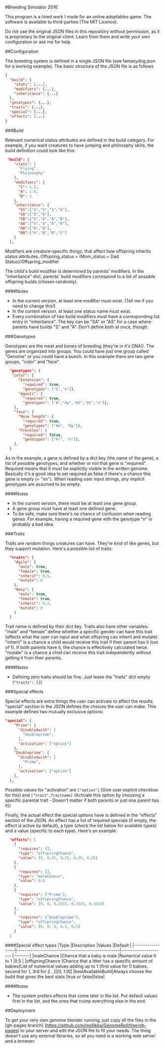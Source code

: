 #Breeding Simulator 2016

This program is a hired work I made for an online adoptables
game. The software is available to third-parties
(The MIT Licence).

Do not use the original JSON files in this repository without
permission, as it is proprietary to the original client.
Learn from them and write your own configuration or ask me
for help.

##Configuration

The breeding system is defined in a single JSON file
(see fantasydog.json for a working example).
The basic structure of the JSON file is as follows

```json
{
  "build": {
    "stats": [...],
    "modifiers": {...},
    "inheritance": {...}
  },
  "genotypes": {...},
  "traits": {...},
  "special": {...},
  "effects": [...]
}
```

###Build

Relevant numerical status attributes are defined in the build category. For example, if you want creatures to have jumping and philosophy skills, the build definition could look like this:

```json
 "build": {
    "stats": [
      "Flying",
      "Philosophy"
    ],
    "modifiers": {
      "S": 1.5,
      "A": 1.8,
      "B": 2
    },
    "inheritance": {
      "SS":["S","S","S","A"],
      "SA":["S","A"],
      "SB":["S","A","A","B"],
      "AA":["S","A","A","B"],
      "AB":["A","B"],
      "BB":["A","B","B","C"]
    }
  },
```

Modifiers are creature-specific things, that affect how offspring inherits status attributes. Offspring_status = (Mom_status + Dad Status)/Offspring_modifier

The child's build modifier is determined by parents' modifiers. In the "inheritance" dict, parents' build modifiers correspond to a list of possible offspring builds (chosen randomly).

####Notes
* In the current version, at least one modifier must exist. (Tell me if you need to change this!)
* In the current version, at least one status name must exist.
* Every combination of two build modifiers must have a corresponding list entry in "inheritance". The key can be "SA" or "AS" for a case where parents have builds "S" and "A". Don't define both at once, though.

###Genotypes

Genotypes are the meat and bones of breeding (they're in it's DNA!). The genes are organized into groups. You could have just one group called "Genome" or you could have a bunch.
In this example there are two gene groups, "color" and "face".

```json
  "genotypes": {
   "color": {
      "Extension": {
        "required": true,
        "genotypes": ["E","e"]},
      "Agouti": {
        "required": true,
        "genotypes": ["A","Ay","Ad","At","a"]},
    },
    "face": {
      "Nose length": {
        "required": true,
        "genotypes": ["No", "Ny"]},
      "Freckles": {
        "required": false,
        "genotypes": ["Fr", "n"]},
    },
  }
```

As in the example, a gene is defined by a dict key (the name of the gene), a list of possible genotypes, and whether or not that gene is "required". Required means that it *must* be explicitly visible in the written genome. Basically it's a good idea to set required as false if there's a chance this gene is empty (= "nn"). When reading user input strings, any implicit genotypes are assumed to be empty.

####Notes

* In the current version, there must be at least one gene group.
* A gene group must have at least one defined gene.
* To be safe, make sure there's no chance of confusion when reading genes. For example, having a required gene with the genotype "n" is probably a bad idea.

###Traits

Traits are random things creatures can have. They're kind of like genes, but they support mutation. Here's a possible list of traits:

```json
  "traits": {
    "Agile": {
      "male": true,
      "female": true,
      "inherit": 0.5,
      "mutate": 0
    },
    "Nosy": {
      "male": true,
      "female": true,
      "inherit": 0.3,
      "mutate": 0
    }
  }
```

Trait name is defined by their dict key. Traits also have other variables: "male" and "female" define whether a specific gender can have this trait (affects what the user can input and what offspring can inherit and mutate). "inherit" is a chance a child would receive this trait if their parent has it (out of 1). If both parents have it, the chance is effectively calculated twice. "mutate" is a chance a child can receive this trait independently without getting it from their parents.

####Notes
* Defining zero traits should be fine. Just leave the "traits" dict empty (`"traits": {}`)

###Special effects

Special effects are extra things the user can activate to affect the results. "special" section in the JSON defines the choices the user can make. This example defines two mutually exclusive options:
```json
"special": {
    "Prime": {
      "disabledwith": [
        "Doubleprime",
      ],
      "activation": ["option"]
    },
    "Doubleprime": {
      "disabledwith": [
        "Prime",
      ],
      "activation": ["option"]
    },
  },
```
Possible values for "activation" are `["option"]` (Give user explicit checkbox for this)
and `["trait",Traitname]` (Activate this option by choosing a specific parental trait - Doesn't matter if both parents or just one parent has it))

Finally, the actual effect the special options have is defined in the "effects" section of the JSON. An effect has a list of required specials (if empty, the effect is active by default), a type (check the list below for available types) and a value (specific to each type). Here's an example:

```json
  "effects": [
    {
      "requires": [],
      "type": "offspringChance",
      "value": [0, 0.25, 0.25, 0.25, 0.25]
    },
    {
      "requires": [],
      "type": "maleChance",
      "value": 0.5
    },
    {
      "requires": ["Prime"],
      "type": "offspringChance",
      "value": [0, 0, 0.3333, 0.3333, 0.3334]
    },
    {
      "requires": ["Doubleprime"],
      "type": "offspringChance",
      "value": [0, 0, 0, 0.5, 0.5]
    }
  ]
```

####Special effect types
|Type              |Description                                         |Values                                 |Default |
|------------------|----------------------------------------------------|----------------------                 |--------|
|maleChance        |Chance that a baby is male                          |Numerical value 0 to 1                 |0.5     |
|offspringChance   |Chance that a litter has a specific amount of babies|List of numerical values adding up to 1 (first value for 0 babies, second for 1, 3rd for 2...)|[0, 1.0]|
|bestAvailableBuild|Always choose the build that gives the best stats   |true or false|false|

####Notes
* The system prefers effects that come later in the list. Put default values first in the list, and the ones that trump everything else in the end.

##Deployment

To get your very own genome blender running, just copy all the files in the
[gh-pages branch] (https://github.com/mollikka/GenomeRoll/tree/gh-pages)
to your server and edit the JSON file to fit your needs. The thing doesn't use
any external libraries, so all you need is a working web server and a browser.
